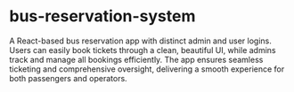 # bus-reservation-system
A React-based bus reservation app with distinct admin and user logins. Users can easily book tickets through a clean, beautiful UI, while admins track and manage all bookings efficiently. The app ensures seamless ticketing and comprehensive oversight, delivering a smooth experience for both passengers and operators.
